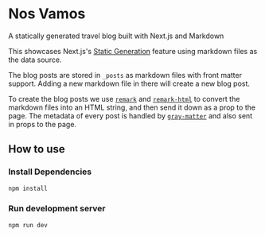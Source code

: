 # Nos Vamos

A statically generated travel blog built with Next.js and Markdown

This showcases Next.js's [Static Generation](https://nextjs.org/docs/basic-features/pages) feature using markdown files as the data source.

The blog posts are stored in `_posts` as markdown files with front matter support. Adding a new markdown file in there will create a new blog post.

To create the blog posts we use [`remark`](https://github.com/remarkjs/remark) and [`remark-html`](https://github.com/remarkjs/remark-html) to convert the markdown files into an HTML string, and then send it down as a prop to the page. The metadata of every post is handled by [`gray-matter`](https://github.com/jonschlinkert/gray-matter) and also sent in props to the page.

## How to use

### Install Dependencies

```bash
npm install
```

### Run development server

```bash
npm run dev
```
